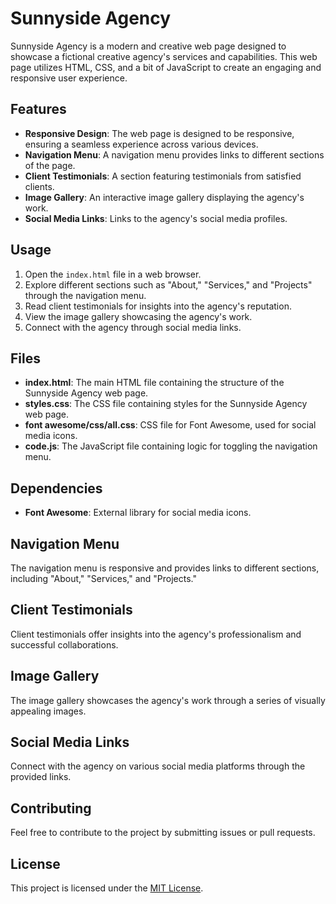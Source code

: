# Sunnyside Agency

Sunnyside Agency is a modern and creative web page designed to showcase a fictional creative agency's services and capabilities. This web page utilizes HTML, CSS, and a bit of JavaScript to create an engaging and responsive user experience.

## Features

- **Responsive Design**: The web page is designed to be responsive, ensuring a seamless experience across various devices.
- **Navigation Menu**: A navigation menu provides links to different sections of the page.
- **Client Testimonials**: A section featuring testimonials from satisfied clients.
- **Image Gallery**: An interactive image gallery displaying the agency's work.
- **Social Media Links**: Links to the agency's social media profiles.

## Usage

1. Open the `index.html` file in a web browser.
2. Explore different sections such as "About," "Services," and "Projects" through the navigation menu.
3. Read client testimonials for insights into the agency's reputation.
4. View the image gallery showcasing the agency's work.
5. Connect with the agency through social media links.

## Files

- **index.html**: The main HTML file containing the structure of the Sunnyside Agency web page.
- **styles.css**: The CSS file containing styles for the Sunnyside Agency web page.
- **font awesome/css/all.css**: CSS file for Font Awesome, used for social media icons.
- **code.js**: The JavaScript file containing logic for toggling the navigation menu.

## Dependencies

- **Font Awesome**: External library for social media icons.

## Navigation Menu

The navigation menu is responsive and provides links to different sections, including "About," "Services," and "Projects."

## Client Testimonials

Client testimonials offer insights into the agency's professionalism and successful collaborations.

## Image Gallery

The image gallery showcases the agency's work through a series of visually appealing images.

## Social Media Links

Connect with the agency on various social media platforms through the provided links.

## Contributing

Feel free to contribute to the project by submitting issues or pull requests.

## License

This project is licensed under the [MIT License](LICENSE).
